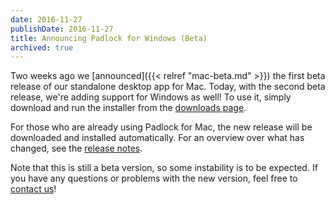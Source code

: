 ```yaml
---
date: 2016-11-27
publishDate: 2016-11-27
title: Announcing Padlock for Windows (Beta)
archived: true
---
```


Two weeks ago we [announced]({{< relref "mac-beta.md" >}}) the first beta
release of our standalone desktop app for Mac. Today, with the second beta
release, we're adding support for Windows as well! To use it, simply download
and run the installer from the [downloads page](/downloads/).

For those who are already using Padlock for Mac, the new release will be
downloaded and installed automatically. For an overview over what has changed,
see the [release
notes](https://github.com/MaKleSoft/padlock/releases/tag/v1.2.0-beta.2).

Note that this is still a beta version, so some instability is to be expected.
If you have any questions or problems with the new version, feel free to
[contact us](mailto:support@padlock.io)!
